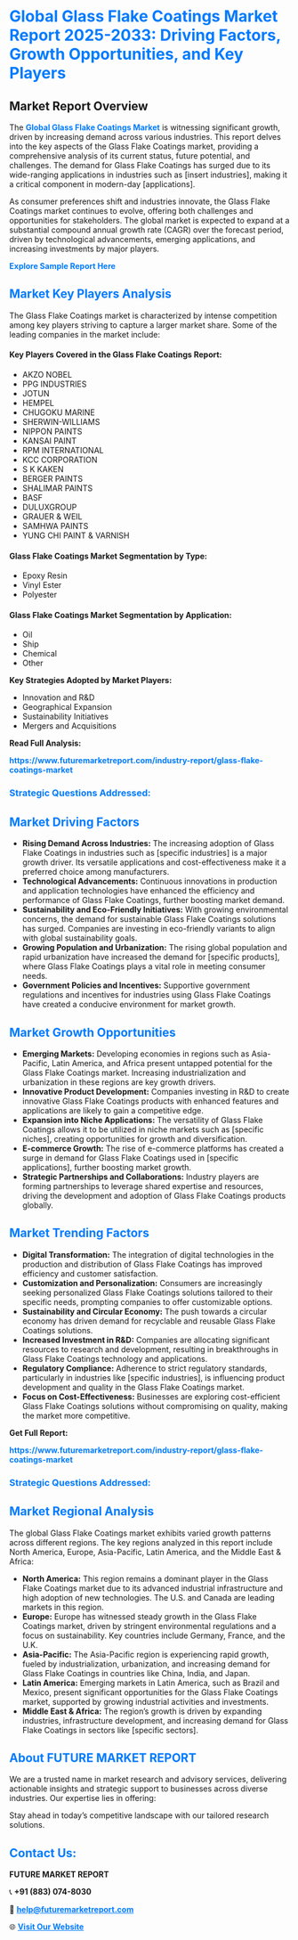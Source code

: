 <h1 style="color: #007BFF;">Global Glass Flake Coatings Market Report 2025-2033: Driving Factors, Growth Opportunities, and Key Players</h1>

<section id="overview">
<h2>Market Report Overview</h2>
<p>The <a href="https://www.futuremarketreport.com/industry-report/glass-flake-coatings-market" style="color: #007BFF; text-decoration: none;"><strong>Global Glass Flake Coatings Market</strong></a> is witnessing significant growth, driven by increasing demand across various industries. This report delves into the key aspects of the Glass Flake Coatings market, providing a comprehensive analysis of its current status, future potential, and challenges. The demand for Glass Flake Coatings has surged due to its wide-ranging applications in industries such as [insert industries], making it a critical component in modern-day [applications].</p>
<p>As consumer preferences shift and industries innovate, the Glass Flake Coatings market continues to evolve, offering both challenges and opportunities for stakeholders. The global market is expected to expand at a substantial compound annual growth rate (CAGR) over the forecast period, driven by technological advancements, emerging applications, and increasing investments by major players.</p>
</section>

<section id="overview">
<p><a href="https://www.futuremarketreport.com/request-sample/reportId=85541" style="color: #007BFF; text-decoration: none;"><strong>Explore Sample Report Here</strong></a></p>
</section>

<section id="key-players">
<h2 style="color: #007BFF;">Market Key Players Analysis</h2>
<p>The Glass Flake Coatings market is characterized by intense competition among key players striving to capture a larger market share. Some of the leading companies in the market include:</p>
<h4>Key Players Covered in the Glass Flake Coatings Report:</h4>
<ul><li>AKZO NOBEL</li><li>PPG INDUSTRIES</li><li>JOTUN</li><li>HEMPEL</li><li>CHUGOKU MARINE</li><li>SHERWIN-WILLIAMS</li><li>NIPPON PAINTS</li><li>KANSAI PAINT</li><li>RPM INTERNATIONAL</li><li>KCC CORPORATION</li><li>S K KAKEN</li><li>BERGER PAINTS</li><li>SHALIMAR PAINTS</li><li>BASF</li><li>DULUXGROUP</li><li>GRAUER &amp; WEIL</li><li>SAMHWA PAINTS</li><li>YUNG CHI PAINT &amp; VARNISH</li></ul>
<h4>Glass Flake Coatings Market Segmentation by Type:</h4>
<ul><li>Epoxy Resin</li><li>Vinyl Ester</li><li>Polyester</li></ul>

<h4>Glass Flake Coatings Market Segmentation by Application:</h4>
<ul><li>Oil</li><li>Ship</li><li>Chemical</li><li>Other</li></ul>
<p><strong>Key Strategies Adopted by Market Players:</strong></p>
<ul>
<li>Innovation and R&D</li>
<li>Geographical Expansion</li>
<li>Sustainability Initiatives</li>
<li>Mergers and Acquisitions</li>
</ul>
</section>

<section>
<p><strong>Read Full Analysis: </strong></p><a href="https://www.futuremarketreport.com/industry-report/glass-flake-coatings-market" style="color: #007BFF; text-decoration: none;"><strong>https://www.futuremarketreport.com/industry-report/glass-flake-coatings-market</strong></a>
<h3 style="color: #007BFF;">Strategic Questions Addressed:</h3>
</section>

<section id="driving-factors">
<h2 style="color: #007BFF;">Market Driving Factors</h2>
<ul>
<li><strong>Rising Demand Across Industries:</strong> The increasing adoption of Glass Flake Coatings in industries such as [specific industries] is a major growth driver. Its versatile applications and cost-effectiveness make it a preferred choice among manufacturers.</li>
<li><strong>Technological Advancements:</strong> Continuous innovations in production and application technologies have enhanced the efficiency and performance of Glass Flake Coatings, further boosting market demand.</li>
<li><strong>Sustainability and Eco-Friendly Initiatives:</strong> With growing environmental concerns, the demand for sustainable Glass Flake Coatings solutions has surged. Companies are investing in eco-friendly variants to align with global sustainability goals.</li>
<li><strong>Growing Population and Urbanization:</strong> The rising global population and rapid urbanization have increased the demand for [specific products], where Glass Flake Coatings plays a vital role in meeting consumer needs.</li>
<li><strong>Government Policies and Incentives:</strong> Supportive government regulations and incentives for industries using Glass Flake Coatings have created a conducive environment for market growth.</li>
</ul>
</section>

<section id="growth-opportunities">
<h2 style="color: #007BFF;">Market Growth Opportunities</h2>
<ul>
<li><strong>Emerging Markets:</strong> Developing economies in regions such as Asia-Pacific, Latin America, and Africa present untapped potential for the Glass Flake Coatings market. Increasing industrialization and urbanization in these regions are key growth drivers.</li>
<li><strong>Innovative Product Development:</strong> Companies investing in R&D to create innovative Glass Flake Coatings products with enhanced features and applications are likely to gain a competitive edge.</li>
<li><strong>Expansion into Niche Applications:</strong> The versatility of Glass Flake Coatings allows it to be utilized in niche markets such as [specific niches], creating opportunities for growth and diversification.</li>
<li><strong>E-commerce Growth:</strong> The rise of e-commerce platforms has created a surge in demand for Glass Flake Coatings used in [specific applications], further boosting market growth.</li>
<li><strong>Strategic Partnerships and Collaborations:</strong> Industry players are forming partnerships to leverage shared expertise and resources, driving the development and adoption of Glass Flake Coatings products globally.</li>
</ul>
</section>

<section id="trending-factors">
<h2 style="color: #007BFF;">Market Trending Factors</h2>
<ul>
<li><strong>Digital Transformation:</strong> The integration of digital technologies in the production and distribution of Glass Flake Coatings has improved efficiency and customer satisfaction.</li>
<li><strong>Customization and Personalization:</strong> Consumers are increasingly seeking personalized Glass Flake Coatings solutions tailored to their specific needs, prompting companies to offer customizable options.</li>
<li><strong>Sustainability and Circular Economy:</strong> The push towards a circular economy has driven demand for recyclable and reusable Glass Flake Coatings solutions.</li>
<li><strong>Increased Investment in R&D:</strong> Companies are allocating significant resources to research and development, resulting in breakthroughs in Glass Flake Coatings technology and applications.</li>
<li><strong>Regulatory Compliance:</strong> Adherence to strict regulatory standards, particularly in industries like [specific industries], is influencing product development and quality in the Glass Flake Coatings market.</li>
<li><strong>Focus on Cost-Effectiveness:</strong> Businesses are exploring cost-efficient Glass Flake Coatings solutions without compromising on quality, making the market more competitive.</li>
</ul>
</section>

<section>
<p><strong>Get Full Report: </strong></p><a href="https://www.futuremarketreport.com/industry-report/glass-flake-coatings-market" style="color: #007BFF; text-decoration: none;"><strong>https://www.futuremarketreport.com/industry-report/glass-flake-coatings-market</strong></a>
<h3 style="color: #007BFF;">Strategic Questions Addressed:</h3>
</section>


<section id="regional-analysis">
<h2 style="color: #007BFF;">Market Regional Analysis</h2>
<p>The global Glass Flake Coatings market exhibits varied growth patterns across different regions. The key regions analyzed in this report include North America, Europe, Asia-Pacific, Latin America, and the Middle East & Africa:</p>
<ul>
<li><strong>North America:</strong> This region remains a dominant player in the Glass Flake Coatings market due to its advanced industrial infrastructure and high adoption of new technologies. The U.S. and Canada are leading markets in this region.</li>
<li><strong>Europe:</strong> Europe has witnessed steady growth in the Glass Flake Coatings market, driven by stringent environmental regulations and a focus on sustainability. Key countries include Germany, France, and the U.K.</li>
<li><strong>Asia-Pacific:</strong> The Asia-Pacific region is experiencing rapid growth, fueled by industrialization, urbanization, and increasing demand for Glass Flake Coatings in countries like China, India, and Japan.</li>
<li><strong>Latin America:</strong> Emerging markets in Latin America, such as Brazil and Mexico, present significant opportunities for the Glass Flake Coatings market, supported by growing industrial activities and investments.</li>
<li><strong>Middle East & Africa:</strong> The region’s growth is driven by expanding industries, infrastructure development, and increasing demand for Glass Flake Coatings in sectors like [specific sectors].</li>
</ul>
</section>

<footer>
<h2 style="color: #007BFF;">About FUTURE MARKET REPORT</h2>
<p>We are a trusted name in market research and advisory services, delivering actionable insights and strategic support to businesses across diverse industries. Our expertise lies in offering:</p>

<p>Stay ahead in today’s competitive landscape with our tailored research solutions.</p>

<h2 style="color: #007BFF;">Contact Us:</h2>
<p><strong>FUTURE MARKET REPORT</strong></p>
<p>📞 <strong>+91 (883) 074-8030</strong></p>
<p>📧 <strong><a href="mailto:help@futuremarketreport.com" style="color: #007BFF;">help@futuremarketreport.com</a></strong></p>
<p>🌐 <strong><a href="https://www.futuremarketreport.com/" style="color: #007BFF;">Visit Our Website</a></strong></p>
</footer>